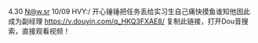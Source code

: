 4.30 N@w.sr 10/09 HVY:/ 开心锤锤把任务丢给实习生自己痛快摸鱼谁知他因此成为副经理   https://v.douyin.com/q_HKQ3FXAE8/ 复制此链接，打开Dou音搜索，直接观看视频！
